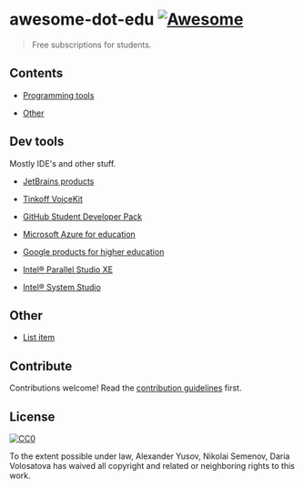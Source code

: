 # awesome-dot-edu [![Awesome](https://awesome.re/badge.svg)](https://awesome.re)

> Free subscriptions for students.


## Contents

- [Programming tools](#programming-tools)

- [Other](#other)


## Dev tools

Mostly IDE's and other stuff.

- [JetBrains products](https://www.jetbrains.com/student/)

- [Tinkoff VoiceKit](https://voicekit.tinkoff.ru/)

- [GitHub Student Developer Pack](https://education.github.com/pack)

- [Microsoft Azure for education](https://www.cis.fiu.edu/azureedu/)

- [Google products for higher education](https://edu.google.com/programs)

- [Intel® Parallel Studio XE](https://software.intel.com/en-us/intel-parallel-studio-xe)

- [Intel® System Studio](https://software.intel.com/en-us/system-studio)


## Other

- [List item](http://example.com)


## Contribute

Contributions welcome! Read the [contribution guidelines](contributing.md) first.


## License

[![CC0](https://mirrors.creativecommons.org/presskit/buttons/88x31/svg/cc-zero.svg)](https://creativecommons.org/publicdomain/zero/1.0)

To the extent possible under law, Alexander Yusov, Nikolai Semenov, Daria Volosatova has waived all copyright and
related or neighboring rights to this work.
